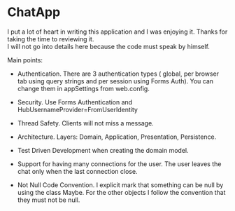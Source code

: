 # ChatApp

I put a lot of heart in writing this application and I was enjoying it. Thanks for taking the time to reviewing it.  
I will not go into details here because the code must speak by himself.

Main points:

- Authentication. There are 3 authentication types ( global, per browser tab using query strings and per session using Forms Auth). You can change them in appSettings from web.config.

- Security. Use Forms Authentication and HubUsernameProvider=FromUserIdentity 

- Thread Safety. Clients will not miss a message.

- Architecture. Layers: Domain, Application, Presentation, Persistence. 

- Test Driven Development when creating the domain model.

- Support for having many connections for the user. The user leaves the chat only when the last connection close.

- Not Null Code Convention. I explicit mark that something can be null by using the class Maybe. For the other objects I follow the convention that they must not be null.
